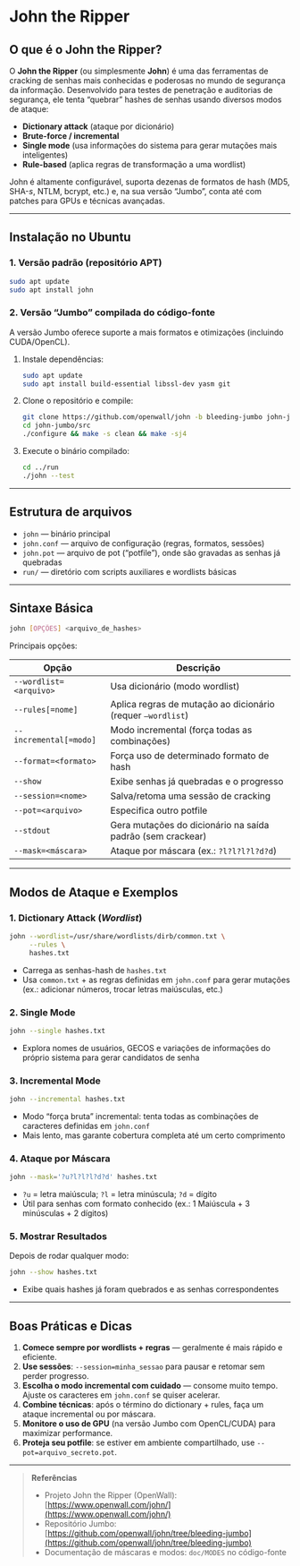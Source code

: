 # John the Ripper

## O que é o John the Ripper?

O **John the Ripper** (ou simplesmente **John**) é uma das ferramentas de cracking de senhas mais conhecidas e poderosas no mundo de segurança da informação. Desenvolvido para testes de penetração e auditorias de segurança, ele tenta “quebrar” hashes de senhas usando diversos modos de ataque:

- **Dictionary attack** (ataque por dicionário)
- **Brute-force / incremental**  
- **Single mode** (usa informações do sistema para gerar mutações mais inteligentes)
- **Rule-based** (aplica regras de transformação a uma wordlist)

John é altamente configurável, suporta dezenas de formatos de hash (MD5, SHA-*s*, NTLM, bcrypt, etc.) e, na sua versão “Jumbo”, conta até com patches para GPUs e técnicas avançadas.

---

## Instalação no Ubuntu

### 1. Versão padrão (repositório APT)

```bash
sudo apt update
sudo apt install john
```

### 2. Versão “Jumbo” compilada do código-fonte

A versão Jumbo oferece suporte a mais formatos e otimizações (incluindo CUDA/OpenCL).

1. Instale dependências:

   ```bash
   sudo apt update
   sudo apt install build-essential libssl-dev yasm git
   ```
2. Clone o repositório e compile:

   ```bash
   git clone https://github.com/openwall/john -b bleeding-jumbo john-jumbo
   cd john-jumbo/src
   ./configure && make -s clean && make -sj4
   ```
3. Execute o binário compilado:

   ```bash
   cd ../run
   ./john --test
   ```

---

## Estrutura de arquivos

* `john` — binário principal
* `john.conf` — arquivo de configuração (regras, formatos, sessões)
* `john.pot` — arquivo de pot (“potfile”), onde são gravadas as senhas já quebradas
* `run/` — diretório com scripts auxiliares e wordlists básicas

---

## Sintaxe Básica

```bash
john [OPÇÕES] <arquivo_de_hashes>
```

Principais opções:

| Opção                  | Descrição                                                   |
| ---------------------- | ----------------------------------------------------------- |
| `--wordlist=<arquivo>` | Usa dicionário (modo wordlist)                              |
| `--rules[=nome]`       | Aplica regras de mutação ao dicionário (requer `–wordlist`) |
| `--incremental[=modo]` | Modo incremental (força todas as combinações)               |
| `--format=<formato>`   | Força uso de determinado formato de hash                    |
| `--show`               | Exibe senhas já quebradas e o progresso                     |
| `--session=<nome>`     | Salva/retoma uma sessão de cracking                         |
| `--pot=<arquivo>`      | Especifica outro potfile                                    |
| `--stdout`             | Gera mutações do dicionário na saída padrão (sem crackear)  |
| `--mask=<máscara>`     | Ataque por máscara (ex.: `?l?l?l?l?d?d`)                    |

---

## Modos de Ataque e Exemplos

### 1. Dictionary Attack (*Wordlist*)

```bash
john --wordlist=/usr/share/wordlists/dirb/common.txt \
     --rules \
     hashes.txt
```

* Carrega as senhas-hash de `hashes.txt`
* Usa `common.txt` + as regras definidas em `john.conf` para gerar mutações (ex.: adicionar números, trocar letras maiúsculas, etc.)

### 2. Single Mode

```bash
john --single hashes.txt
```

* Explora nomes de usuários, GECOS e variações de informações do próprio sistema para gerar candidatos de senha

### 3. Incremental Mode

```bash
john --incremental hashes.txt
```

* Modo “força bruta” incremental: tenta todas as combinações de caracteres definidas em `john.conf`
* Mais lento, mas garante cobertura completa até um certo comprimento

### 4. Ataque por Máscara

```bash
john --mask='?u?l?l?l?d?d' hashes.txt
```

* `?u` = letra maiúscula; `?l` = letra minúscula; `?d` = dígito
* Útil para senhas com formato conhecido (ex.: 1 Maiúscula + 3 minúsculas + 2 dígitos)

### 5. Mostrar Resultados

Depois de rodar qualquer modo:

```bash
john --show hashes.txt
```

* Exibe quais hashes já foram quebrados e as senhas correspondentes

---

## Boas Práticas e Dicas

1. **Comece sempre por wordlists + regras** — geralmente é mais rápido e eficiente.
2. **Use sessões**: `--session=minha_sessao` para pausar e retomar sem perder progresso.
3. **Escolha o modo incremental com cuidado** — consome muito tempo. Ajuste os caracteres em `john.conf` se quiser acelerar.
4. **Combine técnicas**: após o término do dictionary + rules, faça um ataque incremental ou por máscara.
5. **Monitore o uso de GPU** (na versão Jumbo com OpenCL/CUDA) para maximizar performance.
6. **Proteja seu potfile**: se estiver em ambiente compartilhado, use `--pot=arquivo_secreto.pot`.

---

> **Referências**
>
> * Projeto John the Ripper (OpenWall): [https://www.openwall.com/john/](https://www.openwall.com/john/)
> * Repositório Jumbo: [https://github.com/openwall/john/tree/bleeding-jumbo](https://github.com/openwall/john/tree/bleeding-jumbo)
> * Documentação de máscaras e modos: `doc/MODES` no código-fonte

